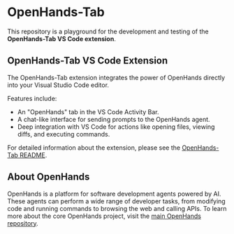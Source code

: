 # OpenHands-Tab

This repository is a playground for the development and testing of the **OpenHands-Tab VS Code extension**.

## OpenHands-Tab VS Code Extension

The OpenHands-Tab extension integrates the power of OpenHands directly into your Visual Studio Code editor.

Features include:
*   An "OpenHands" tab in the VS Code Activity Bar.
*   A chat-like interface for sending prompts to the OpenHands agent.
*   Deep integration with VS Code for actions like opening files, viewing diffs, and executing commands.

For detailed information about the extension, please see the [OpenHands-Tab README](./openhands/runtime/utils/vscode-extensions/openhands-tab/README.md).

## About OpenHands

OpenHands is a platform for software development agents powered by AI. These agents can perform a wide range of developer tasks, from modifying code and running commands to browsing the web and calling APIs. To learn more about the core OpenHands project, visit the [main OpenHands repository](https://github.com/All-Hands-AI/OpenHands).

